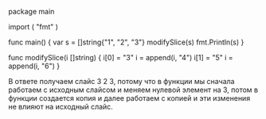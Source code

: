 package main

import (
"fmt"
)

func main() {
var s = []string{"1", "2", "3"}
modifySlice(s)
fmt.Println(s)
}

func modifySlice(i []string) {
i[0] = "3"
i = append(i, "4")
i[1] = "5"
i = append(i, "6")
}

В ответе получаем слайс 3 2 3, потому что в функции мы сначала работаем с исходным слайсом и меняем нулевой элемент на 3, потом в функции создается копия и далее работаем с копией и эти изменения не влияют на исходный слайс. 